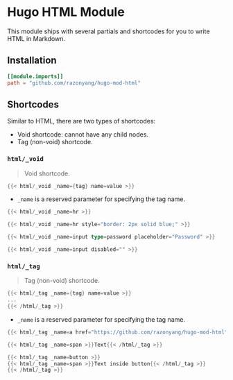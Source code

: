 # Hugo HTML Module

This module ships with several partials and shortcodes for you to write HTML in Markdown.

## Installation

```toml
[[module.imports]]
path = "github.com/razonyang/hugo-mod-html"
```

## Shortcodes

Similar to HTML, there are two types of shortcodes:

- Void shortcode: cannot have any child nodes.
- Tag (non-void) shortcode.

### `html/_void`

> Void shortcode.

```go
{{< html/_void _name={tag} name=value >}}
```

- `_name` is a reserved parameter for specifying the tag name.

```go
{{< html/_void _name=hr >}}

{{< html/_void _name=hr style="border: 2px solid blue;" >}}

{{< html/_void _name=input type=password placeholder="Password" >}}

{{< html/_void _name=input disabled="" >}}
```

### `html/_tag`

> Tag (non-void) shortcode.

```go
{{< html/_tag _name={tag} name=value >}}
...
{{< /html/_tag >}}
```

- `_name` is a reserved parameter for specifying the tag name.

```go
{{< html/_tag _name=a href="https://github.com/razonyang/hugo-mod-html" target="_blank" >}}Repository{{< /html/_tag >}}

{{< html/_tag _name=span >}}Text{{< /html/_tag >}}

{{< html/_tag _name=button >}}
{{< html/_tag _name=span >}}Text inside button{{< /html/_tag >}}
{{< /html/_tag >}}
```
